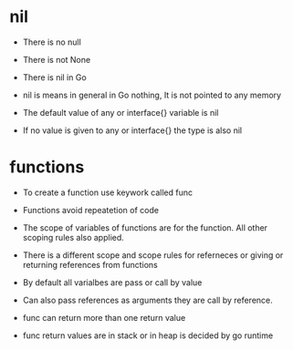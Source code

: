 # nil

- There is no null 
- There is not None
- There is nil in Go
- nil is means in general in Go nothing, It is not pointed to any memory

- The default value of any or interface{} variable is nil
- If no value is given to any or interface{} the type is also nil

# functions

- To create a function use keywork called func

- Functions avoid repeatetion of code

- The scope of variables of functions are for the function. All other scoping rules also applied.
- There is a different scope and scope rules for referneces or giving or returning references from functions

- By default all varialbes are pass or call by value
- Can also pass references as arguments they are call by reference.

- func can return more than one return value
- func return values are in stack or in heap is decided by go runtime